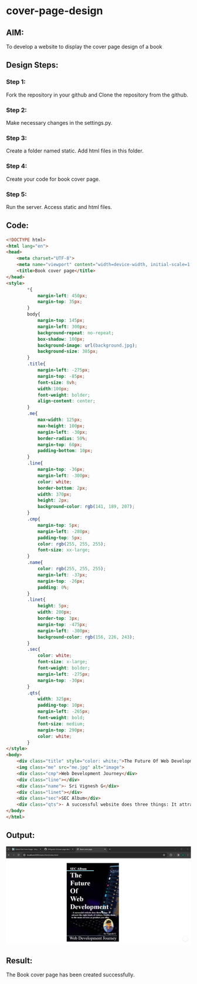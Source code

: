 # cover-page-design
## AIM:
To develop a website to display the cover page design of a book

## Design Steps:

### Step 1:
Fork the repository in your github and Clone the repository from the github.

### Step 2:
Make necessary changes in the settings.py.

### Step 3:
Create a folder named static. Add html files in this folder.

### Step 4:
Create your code for book cover page.

### Step 5:
Run the server. Access static and html files.

## Code:
```html
<!DOCTYPE html>
<html lang="en">
<head>
    <meta charset="UTF-8">
    <meta name="viewport" content="width=device-width, initial-scale=1.0">
    <title>Book cover page</title>
</head>
<style>
        *{
            margin-left: 450px;
            margin-top: 35px;
        }
        body{
            margin-top: 145px;
            margin-left: 300px;
            background-repeat: no-repeat;
            box-shadow: 100px;
            background-image: url(background.jpg);
            background-size: 385px;
        }
        .title{
            margin-left: -275px;
            margin-top: -85px;
            font-size: 8vh;
            width:100px;
            font-weight: bolder;
            align-content: center;
        }
        .me{
            max-width: 125px;
            max-height: 100px;
            margin-left: -30px;
            border-radius: 50%;
            margin-top: 60px;
            padding-bottom: 10px;
        }
        .line{
            margin-top: -36px;
            margin-left: -300px;
            color: white;
            border-bottom: 2px;
            width: 370px;
            height: 2px;
            background-color: rgb(141, 189, 207);
        }
        .cmp{
            margin-top: 5px;
            margin-left: -280px;
            padding-top: 5px;
            color: rgb(255, 255, 255);
            font-size: xx-large;
        }
        .name{
            color: rgb(255, 255, 255);
            margin-left: -37px;
            margin-top: -26px;
            padding: 0%;
        }
        .linet{
            height: 5px;
            width: 200px;
            border-top: 3px;
            margin-top: -475px;
            margin-left: -300px;
            background-color: rgb(156, 226, 243);
        }
        .sec{
            color: white;
            font-size: x-large;
            font-weight: bolder;
            margin-left: -275px;
            margin-top: -30px;
        }
        .qts{
            width: 325px;
            padding-top: 10px;
            margin-left: -265px;
            font-weight: bold;
            font-size: medium;
            margin-top: 290px;
            color: white;
        }
</style>
<body>
    <div class="title" style="color: white;">The Future Of Web Development</div>
    <img class="me" src="me.jpg" alt="image">
    <div class="cmp">Web Development Journey</div>
    <div class="line"></div>
    <div class="name">- Sri Vignesh G</div>
    <div class="linet"></div>
    <div class="sec">SEC Album</div>
    <div class="qts">- A successful website does three things: It attracts the right kinds of visitors. Guides them to the main services or product you offer</div>
</body>
</html>
```

## Output:

![book cover output](./output.jpg)

## Result:
The Book cover page has been created successfully.

